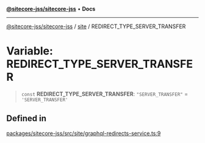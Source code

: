 [**@sitecore-jss/sitecore-jss**](../../README.md) • **Docs**

***

[@sitecore-jss/sitecore-jss](../../README.md) / [site](../README.md) / REDIRECT\_TYPE\_SERVER\_TRANSFER

# Variable: REDIRECT\_TYPE\_SERVER\_TRANSFER

> `const` **REDIRECT\_TYPE\_SERVER\_TRANSFER**: `"SERVER_TRANSFER"` = `'SERVER_TRANSFER'`

## Defined in

[packages/sitecore-jss/src/site/graphql-redirects-service.ts:9](https://github.com/Sitecore/jss/blob/fe1d78ae02ea5d97f1dff80e45e93416079d4dc7/packages/sitecore-jss/src/site/graphql-redirects-service.ts#L9)
